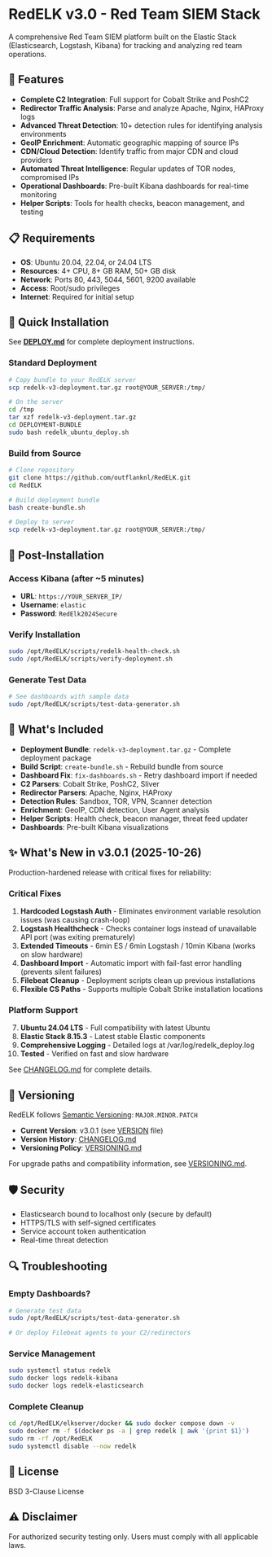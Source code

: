 # RedELK v3.0 - Red Team SIEM Stack

A comprehensive Red Team SIEM platform built on the Elastic Stack (Elasticsearch, Logstash, Kibana) for tracking and analyzing red team operations.

## 🚀 Features

- **Complete C2 Integration**: Full support for Cobalt Strike and PoshC2
- **Redirector Traffic Analysis**: Parse and analyze Apache, Nginx, HAProxy logs
- **Advanced Threat Detection**: 10+ detection rules for identifying analysis environments
- **GeoIP Enrichment**: Automatic geographic mapping of source IPs
- **CDN/Cloud Detection**: Identify traffic from major CDN and cloud providers
- **Automated Threat Intelligence**: Regular updates of TOR nodes, compromised IPs
- **Operational Dashboards**: Pre-built Kibana dashboards for real-time monitoring
- **Helper Scripts**: Tools for health checks, beacon management, and testing

## 📋 Requirements

- **OS**: Ubuntu 20.04, 22.04, or 24.04 LTS
- **Resources**: 4+ CPU, 8+ GB RAM, 50+ GB disk
- **Network**: Ports 80, 443, 5044, 5601, 9200 available
- **Access**: Root/sudo privileges
- **Internet**: Required for initial setup

## 🔧 Quick Installation

See **[DEPLOY.md](DEPLOY.md)** for complete deployment instructions.

### Standard Deployment
```bash
# Copy bundle to your RedELK server
scp redelk-v3-deployment.tar.gz root@YOUR_SERVER:/tmp/

# On the server
cd /tmp
tar xzf redelk-v3-deployment.tar.gz
cd DEPLOYMENT-BUNDLE
sudo bash redelk_ubuntu_deploy.sh
```

### Build from Source
```bash
# Clone repository
git clone https://github.com/outflanknl/RedELK.git
cd RedELK

# Build deployment bundle
bash create-bundle.sh

# Deploy to server
scp redelk-v3-deployment.tar.gz root@YOUR_SERVER:/tmp/
```

## 🎯 Post-Installation

### Access Kibana (after ~5 minutes)
- **URL**: `https://YOUR_SERVER_IP/`
- **Username**: `elastic`
- **Password**: `RedElk2024Secure`

### Verify Installation
```bash
sudo /opt/RedELK/scripts/redelk-health-check.sh
sudo /opt/RedELK/scripts/verify-deployment.sh
```

### Generate Test Data
```bash
# See dashboards with sample data
sudo /opt/RedELK/scripts/test-data-generator.sh
```

## 📁 What's Included

- **Deployment Bundle**: `redelk-v3-deployment.tar.gz` - Complete deployment package
- **Build Script**: `create-bundle.sh` - Rebuild bundle from source
- **Dashboard Fix**: `fix-dashboards.sh` - Retry dashboard import if needed
- **C2 Parsers**: Cobalt Strike, PoshC2, Sliver
- **Redirector Parsers**: Apache, Nginx, HAProxy
- **Detection Rules**: Sandbox, TOR, VPN, Scanner detection
- **Enrichment**: GeoIP, CDN detection, User Agent analysis
- **Helper Scripts**: Health check, beacon manager, threat feed updater
- **Dashboards**: Pre-built Kibana visualizations

## ✨ What's New in v3.0.1 (2025-10-26)

Production-hardened release with critical fixes for reliability:

### Critical Fixes
1. **Hardcoded Logstash Auth** - Eliminates environment variable resolution issues (was causing crash-loop)
2. **Logstash Healthcheck** - Checks container logs instead of unavailable API port (was exiting prematurely)
3. **Extended Timeouts** - 6min ES / 6min Logstash / 10min Kibana (works on slow hardware)
4. **Dashboard Import** - Automatic import with fail-fast error handling (prevents silent failures)
5. **Filebeat Cleanup** - Deployment scripts clean up previous installations
6. **Flexible CS Paths** - Supports multiple Cobalt Strike installation locations

### Platform Support
7. **Ubuntu 24.04 LTS** - Full compatibility with latest Ubuntu
8. **Elastic Stack 8.15.3** - Latest stable Elastic components
9. **Comprehensive Logging** - Detailed logs at /var/log/redelk_deploy.log
10. **Tested** - Verified on fast and slow hardware

See [CHANGELOG.md](CHANGELOG.md) for complete details.

## 📌 Versioning

RedELK follows [Semantic Versioning](https://semver.org/): `MAJOR.MINOR.PATCH`

- **Current Version**: v3.0.1 (see [VERSION](VERSION) file)
- **Version History**: [CHANGELOG.md](CHANGELOG.md)
- **Versioning Policy**: [VERSIONING.md](VERSIONING.md)

For upgrade paths and compatibility information, see [VERSIONING.md](VERSIONING.md).

## 🛡️ Security

- Elasticsearch bound to localhost only (secure by default)
- HTTPS/TLS with self-signed certificates
- Service account token authentication
- Real-time threat detection

## 🔍 Troubleshooting

### Empty Dashboards?
```bash
# Generate test data
sudo /opt/RedELK/scripts/test-data-generator.sh

# Or deploy Filebeat agents to your C2/redirectors
```

### Service Management
```bash
sudo systemctl status redelk
sudo docker logs redelk-kibana
sudo docker logs redelk-elasticsearch
```

### Complete Cleanup
```bash
cd /opt/RedELK/elkserver/docker && sudo docker compose down -v
sudo docker rm -f $(docker ps -a | grep redelk | awk '{print $1}')
sudo rm -rf /opt/RedELK
sudo systemctl disable --now redelk
```

## 📄 License

BSD 3-Clause License

## ⚠️ Disclaimer

For authorized security testing only. Users must comply with all applicable laws.
